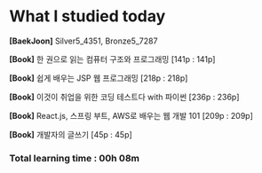 <h1>What I studied today</h1>

<strong>[BaekJoon]</strong> Silver5_4351, Bronze5_7287

<strong>[Book]</strong> 한 권으로 읽는 컴퓨터 구조와 프로그래밍 [141p : 141p]

<strong>[Book]</strong> 쉽게 배우는 JSP 웹 프로그래밍 [218p : 218p]

<strong>[Book]</strong> 이것이 취업을 위한 코딩 테스트다 with 파이썬 [236p : 236p]

<strong>[Book]</strong> React.js, 스프링 부트, AWS로 배우는 웹 개발 101 [209p : 209p]

<strong>[Book]</strong> 개발자의 글쓰기 [45p : 45p]

<h3>Total learning time : 00h 08m</h3>